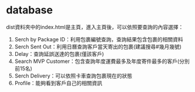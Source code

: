 # database
dist資料夾中的index.html是主頁，進入主頁後，可以依照要查詢的內容選擇：
1. Serch by Package ID：利用包裹編號查詢，查詢結果包含包裹的相關資料
2. Serch Sent Out：利用日曆查詢客戶當天寄出的包裹(建議搜尋#幾月幾號)
3. Delay：查詢延誤送達的包裹(僅該客戶)
4. Search MVP Customer：包含查詢年度運費最多及年度寄件最多的客戶(分別前15名)
5. Serch Delivery：可以依照卡車查詢包裹現在的狀態
6. Profile：能夠看到客戶自己的相關資訊
